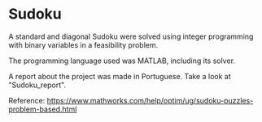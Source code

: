 # Sudoku

A standard and diagonal Sudoku were solved using integer programming with binary variables in a feasibility problem.

The programming language used was MATLAB, including its solver.

A report about the project was made in Portuguese. Take a look at "Sudoku_report".

Reference: https://www.mathworks.com/help/optim/ug/sudoku-puzzles-problem-based.html
